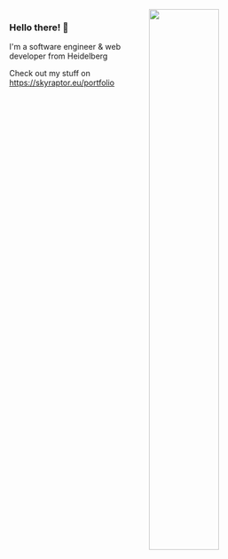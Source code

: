 <img src="https://skyraptor.eu/images/logo/skyraptor-color-logo.svg" align="right" width="50%"/>

### Hello there! 👋

I'm a software engineer & web developer from Heidelberg  

Check out my stuff on https://skyraptor.eu/portfolio
